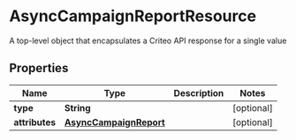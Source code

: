 

# AsyncCampaignReportResource

A top-level object that encapsulates a Criteo API response for a single value

## Properties

| Name | Type | Description | Notes |
|------------ | ------------- | ------------- | -------------|
|**type** | **String** |  |  [optional] |
|**attributes** | [**AsyncCampaignReport**](AsyncCampaignReport.md) |  |  [optional] |



